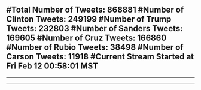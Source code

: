 #Total Number of Tweets: 868881 
#Number of Clinton Tweets: 249199
#Number of Trump Tweets: 232803
#Number of Sanders Tweets: 169605
#Number of Cruz Tweets: 166860
#Number of Rubio Tweets: 38498
#Number of Carson Tweets: 11918
#Current Stream Started at Fri Feb 12 00:58:01 MST
---
---
---
